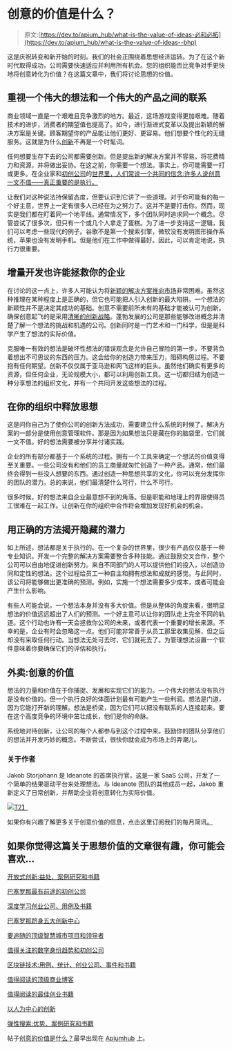 # 创意的价值是什么？

> 原文:[https://dev.to/apium_hub/what-is-the-value-of-ideas-必和必拓](https://dev.to/apium_hub/what-is-the-value-of-ideas--bhp)

这是庆祝转变和新开始的时刻。我们的社会正围绕着思想经济运转。为了在这个新时代取得成功，公司需要快速适应并利用所有机会。您的组织能否比竞争对手更快地将创意转化为价值？在这篇文章中，我们将讨论思想的价值。

## 重视一个伟大的想法和一个伟大的产品之间的联系

商业领域一直是一个艰难且竞争激烈的地方。最近，这场游戏变得更加艰难。随着技术的进步，消费者的期望值也提高了。如今，进行渐进式变革以及提出新颖的解决方案是关键。顾客期望你的产品能让他们更好、更容易。他们想要个性化的无缝服务。这就是为什么[创新](https://dev.to/apium_hub/barcelona-makes-it-to-the-top-5-of-innovation-hubs)不再是一个时髦词。

任何想要生存下去的公司都需要创新。但是提出新的解决方案并不容易。将花费精力和资源，并将做出妥协。在这之前，你需要一个想法。事实上，你可能需要一打或更多。在企业家和[初创公司](https://dev.to/apium_hub/top-20-promising-startups-in-barcelona-in-2017-3mj)的[世界里，人们常说一个共同的信念:许多人说创意一文不值——真正重要的是执行。](https://dev.to/apium_hub/memories-of-an-entrepreneur-42d)

让我们对这种说法持保留态度，但要认识到它讲了一些道理。对于你可能有的每一个好主意，世界上一定有很多人已经在为之努力了。这并不是要打击你。然而，现实是我们都在盯着同一个地平线。通常情况下，多个团队同时追求同一个概念。尽管尝试了很多次，但只有一个或几个人拿走了蛋糕。为了进一步支持这一逻辑，我们可以考虑一些现代的例子。谷歌不是第一个搜索引擎，微软没有发明图形操作系统，苹果也没有发明手机。但是他们在工作中做得最好。因此，可以肯定地说，执行力很重要。

## [](#incremental-development-might-save-your-business)增量开发也许能拯救你的企业

在讨论的这一点上，许多人可能认为将[新颖的解决方案推向市场](https://apiumhub.com/tech-blog-barcelona/disruptive-technology-innovations/)非常困难。虽然这种推理在某种程度上是正确的，但它也可能把人引入创新的最大陷阱。一个想法的新颖性并不是决定其成功的基础。创意不需要前所未有的基础才能被认可为创新。确保创意起飞的是采用[清晰的创新战略](https://dev.to/apium_hub/20-most-influential-innovation-blogs-to-follow-in-2018-694)。蓬勃发展的公司是那些能够改进概念并清楚了解一个想法的挑战和机遇的公司。创新同时是一门艺术和一门科学，但是是科学产生了想法的实际价值。

克服唯一有效的想法是破坏性想法的错误观念是允许自己冒险的第一步。不要背负着想出不可思议的东西的压力。这会给你的创造力带来压力，阻碍构思过程。不要抱有任何期望。创新不仅仅属于亚马逊和网飞这样的巨头。虽然他们确实有更多的资源，但任何企业，无论规模大小，都可以利用创新工具。这一切都归结为创造一种分享想法的组织文化，并有一个共同开发这些想法的过程。

## [](#set-ideas-free-in-your-organization)在你的组织中释放思想

这是问你自己为了使你公司的创新方法成功，需要建立什么系统的时候了。解决方案的一部分是使用创意管理软件。那是因为如果想法只是藏在你的脑袋里，它们就一文不值。好的想法需要被分享并付诸实践。

企业的所有部分都基于一个系统的过程。拥有一个工具来确定一个想法的价值变得至关重要。一些公司没有和他们的员工商量就匆忙创造了一种产品。通常，他们最终会得到一些没人想要的东西。通过创造一种思想共享的文化，你可以充分发挥你的团队的潜力。总的来说，他们最清楚什么可行，什么不可行。

很多时候，好的想法来自企业最意想不到的角落。但是职能和地理上的界限使得员工很难在一起工作。让创新在你的组织中合作将会增加发现好机会的机会。

## [](#unveil-hidden-potential-with-the-right-approach)用正确的方法揭开隐藏的潜力

如上所述，想法都是关于执行的。在一个复杂的世界里，很少有产品仅仅基于一种专业知识。开发一个完整的解决方案需要整合多种技能。通过鼓励交叉合作，整个公司可以自由地促进创新努力。来自不同部门的人可以提供他们的投入，以创造协同和定性的想法。这个过程给员工一种自主和拥有想法和成就的感觉。与此同时，该公司将能够做出更准确的预测。例如，实施一个想法需要多少成本，或者可能会产生什么影响。

有些人可能会说，一个想法本身并没有多大价值。但是从整体的角度来看，很明显想法的价值远远超出了人们的预测。一个好主意可以让你的团队走上完全不同的轨道。这个行动也许有一天会拯救你公司的未来，或者代表一个重要的增长来源。不幸的是，企业有时会忽略这一点。他们可能非常善于从员工那里收集见解，但之后却没有采取任何行动。当想法无处可去时，它们就死去了。为管理想法设置一个软件意味着你要确保它们的评估和执行。

## [](#takeaway-the-value-of-ideas)外卖:创意的价值

想法的力量和价值在于你捕捉、发展和实现它们的能力。一个伟大的想法没有执行是没有价值的。但一个执行良好的体面计划最有可能产生一些利润。想法是门道，因为它能打开新的理解。想法是桥梁，因为它们可以把没有联系的人连接起来。要在这个高度竞争的环境中茁壮成长，他们是你的命脉。

系统地对待创新，让公司的每个人都参与到这个过程中来。鼓励你的团队分享他们的想法并开发巧妙的概念。不断尝试，很快你就会成为市场上的弄潮儿。

### [](#about-the-author)关于作者

Jakob Storjohann 是 Ideanote 的首席执行官，这是一家 SaaS 公司，开发了一个简单的结果驱动平台来处理想法。与 Ideanote 团队的其他成员一起，Jakob 重新定义了日常创新，并帮助企业将创意转化为实际价值。

[![](../Images/a83937d1f8dfe3adccad2335756ab2f0.png)T2】](https://apiumhub.com/wp-content/uploads/2018/04/jakobsbo_360-1.jpg)

如果你有兴趣了解更多关于创意价值的信息，点击这里订阅我们的每月简讯[。](http://eepurl.com/cC96MY)

## 如果你觉得这篇关于思想价值的文章很有趣，你可能会喜欢…

[开放式创新:益处、案例研究和书籍](https://dev.to/apium_hub/open-innovation-benefits-case-studies-and-books-78o)

[巴塞罗那最有前途的初创公司](https://dev.to/apium_hub/top-20-promising-startups-in-barcelona-in-2017-3mj)

[深度学习创业公司、用例及书籍](https://dev.to/apium_hub/deep-learning-startups-use-cases--books-20c)

[巴塞罗那跻身五大创新中心](https://dev.to/apium_hub/barcelona-makes-it-to-the-top-5-of-innovation-hubs)

[要追随的顶级智慧城市项目和领导者](https://apiumhub.com/tech-blog-barcelona/smart-city-projects-leaders-barcelona/)

[值得关注的数字身份趋势和初创公司](https://dev.to/apium_hub/digital-identity-trends--startups-to-watch-in-2017)

[区块链技术:用例、统计、创业公司、事件和书籍](https://apiumhub.com/tech-blog-barcelona/blockchain-technology/)

[值得阅读的顶级商业博客](https://apiumhub.com/tech-blog-barcelona/top-business-blogs/)

[值得阅读的最佳创业书籍](https://apiumhub.com/tech-blog-barcelona/entrepreneurship-books/)

[以人为中心的创新](https://apiumhub.com/tech-blog-barcelona/human-centered-innovation/)

[弹性搜索:优势、案例研究和书籍](https://apiumhub.com/tech-blog-barcelona/elastic-search-advantages-books/)

帖子[创意的价值是什么？](https://apiumhub.com/tech-blog-barcelona/value-of-ideas/)最早出现在 [Apiumhub](https://apiumhub.com) 上。